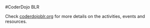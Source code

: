 #CoderDojo BLR

Check [coderdojoblr.org](http://coderdojoblr.org) for more details on the activities, events and resources.

